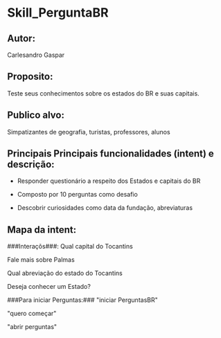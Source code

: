 # Skill_PerguntaBR

## **Autor**:
Carlesandro Gaspar

## **Proposito:** 
Teste seus conhecimentos sobre os estados do BR e suas capitais.

## **Publico alvo:** 
Simpatizantes de geografia, turistas, professores, alunos

## **Principais Principais funcionalidades (intent) e descrição**:

- Responder questionário a respeito dos Estados e capitais do BR

- Composto por 10 perguntas como desafio

- Descobrir curiosidades como data da fundação, abreviaturas

## **Mapa da intent**:

###Interaçõs###:
Qual capital do Tocantins

Fale mais sobre Palmas

Qual abreviação do estado do Tocantins

Deseja conhecer um Estado?

###Para iniciar Perguntas:###
"iniciar PerguntasBR"

"quero começar"

"abrir perguntas"

